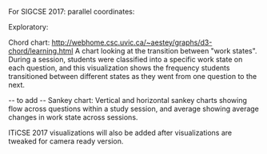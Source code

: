 For SIGCSE 2017:
parallel coordinates:



Exploratory:

Chord chart:
http://webhome.csc.uvic.ca/~aestey/graphs/d3-chord/learning.html
A chart looking at the transition between "work states". 
During a session, students were classified into a specific work state on each question, 
and this visualization shows the frequency students transitioned between different 
states as they went from one question to the next.

-- to add --
Sankey chart:
Vertical and horizontal sankey charts showing flow across questions within a study session,
and average showing average changes in work state across sessions.

ITiCSE 2017 visualizations will also be added after visualizations are tweaked for camera ready version.
